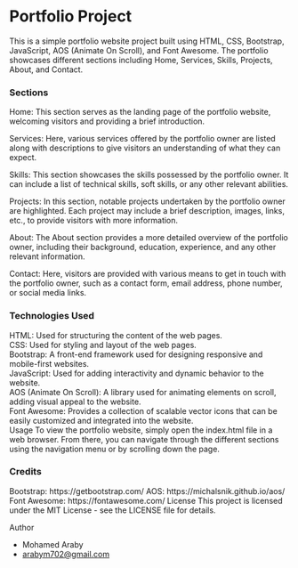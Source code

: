 <h1>Portfolio Project</h1>
<P>This is a simple portfolio website project built using HTML, CSS, Bootstrap, JavaScript, AOS (Animate On Scroll), and Font Awesome. The portfolio showcases different sections including Home, Services, Skills, Projects, About, and Contact.</P>

<h3>Sections</h3>
Home: This section serves as the landing page of the portfolio website, welcoming visitors and providing a brief introduction.

Services: Here, various services offered by the portfolio owner are listed along with descriptions to give visitors an understanding of what they can expect.

Skills: This section showcases the skills possessed by the portfolio owner. It can include a list of technical skills, soft skills, or any other relevant abilities.

Projects: In this section, notable projects undertaken by the portfolio owner are highlighted. Each project may include a brief description, images, links, etc., to provide visitors with more information.

About: The About section provides a more detailed overview of the portfolio owner, including their background, education, experience, and any other relevant information.

Contact: Here, visitors are provided with various means to get in touch with the portfolio owner, such as a contact form, email address, phone number, or social media links.

<h3>Technologies Used</h3>
HTML: Used for structuring the content of the web pages.<br>
CSS: Used for styling and layout of the web pages.<br>
Bootstrap: A front-end framework used for designing responsive and mobile-first websites.<br>
JavaScript: Used for adding interactivity and dynamic behavior to the website.<br>
AOS (Animate On Scroll): A library used for animating elements on scroll, adding visual appeal to the website.<br>
Font Awesome: Provides a collection of scalable vector icons that can be easily customized and integrated into the website.<br>
Usage
To view the portfolio website, simply open the index.html file in a web browser. From there, you can navigate through the different sections using the navigation menu or by scrolling down the page.

<h3>Credits</h3>
Bootstrap: https://getbootstrap.com/
AOS: https://michalsnik.github.io/aos/
Font Awesome: https://fontawesome.com/
License
This project is licensed under the MIT License - see the LICENSE file for details.

Author
- Mohamed Araby
- arabym702@gmail.com
